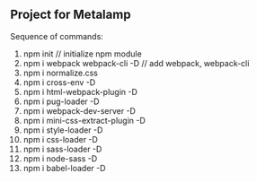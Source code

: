 ## Project for Metalamp

Sequence of commands:

1. npm init // initialize npm module
2. npm i webpack webpack-cli -D // add webpack, webpack-cli
3. npm i normalize.css
4. npm i cross-env -D
5. npm i html-webpack-plugin -D
6. npm i pug-loader -D
7. npm i webpack-dev-server -D
8. npm i mini-css-extract-plugin -D
9. npm i style-loader -D
10. npm i css-loader -D
11. npm i sass-loader -D
12. npm i node-sass -D
13. npm i babel-loader -D
